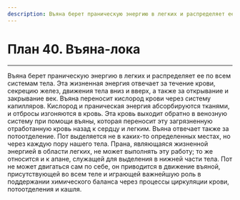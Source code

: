 ```yaml
---
description: Въяна берет праническую энергию в легких и распределяет ее по всем системам тела. Эта жизненная энергия отвечает за течение крови, секрецию желез, движения тела вниз и вверх, а также за открывание и закрывание век.
---
```

# План 40. Въяна-лока


---
Въяна берет праническую энергию в легких и распределяет ее по всем системам тела. Эта жизненная энергия отвечает за течение крови, секрецию желез, движения тела вниз и вверх, а также за открывание и закрывание век. Въяна переносит кислород крови через систему капилляров. Кислород и праническая энергия абсорбируются тканями, и отбросы изгоняются в кровь. Эта кровь выходит обратно в венозную систему при помощи въяны, которая переносит эту загрязненную отработанную кровь назад к сердцу и легким. Въяна отвечает также за потоотделение. Пот выделяется не в каких-то определенных местах, но через каждую пору нашего тела. Прана, являющаяся жизненной энергией в области легких, не может выполнять эту работу; то же относится и к апане, служащей для выделения в нижней части тела. Пот не может двигаться сам по себе, он приводится в движение въяной, присутствующей во всем теле и играющей важнейшую роль в поддержании химического баланса через процессы циркуляции крови, потоотделения и кашля.
